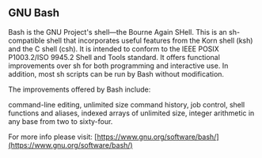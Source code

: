 ## GNU Bash

Bash is the GNU Project's shell—the Bourne Again SHell. This is an sh-compatible shell that incorporates useful features from the Korn shell (ksh) and the C shell (csh). It is intended to conform to the IEEE POSIX P1003.2/ISO 9945.2 Shell and Tools standard. It offers functional improvements over sh for both programming and interactive use. In addition, most sh scripts can be run by Bash without modification.

The improvements offered by Bash include:

command-line editing,
unlimited size command history,
job control,
shell functions and aliases,
indexed arrays of unlimited size,
integer arithmetic in any base from two to sixty-four.

For more info please visit: [https://www.gnu.org/software/bash/](https://www.gnu.org/software/bash/)

